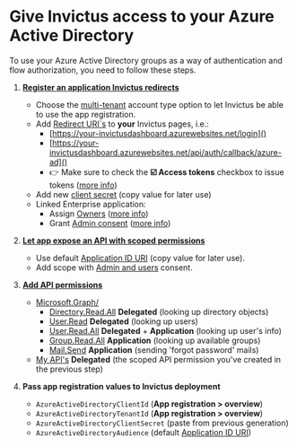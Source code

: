 # Give Invictus access to your Azure Active Directory
To use your Azure Active Directory groups as a way of authentication and flow authorization, you need to follow these steps.

1. [**Register an application Invictus redirects**](https://learn.microsoft.com/en-us/entra/identity-platform/quickstart-register-app?tabs=certificate%2Cexpose-a-web-api)
   * Choose the <u>multi-tenant</u> account type option to let Invictus be able to use the app registration.
   * Add <u>Redirect URI`s</u> to **your** Invictus pages, i.e.:
     * [https://your-invictusdashboard.azurewebsites.net/login]()
     * [https://your-invictusdashboard.azurewebsites.net/api/auth/callback/azure-ad]()
     * 👉 Make sure to check the **☑️ Access tokens** checkbox to issue tokens ([more info](https://learn.microsoft.com/en-us/entra/identity-platform/v2-oauth2-implicit-grant-flow?WT.mc_id=Portal-Microsoft_AAD_RegisteredApps))
   * Add new <u>client secret</u> (copy value for later use)
   * Linked Enterprise application:
     * Assign <u>Owners</u> ([more info](https://learn.microsoft.com/en-us/entra/identity/enterprise-apps/assign-app-owners?pivots=portal))
     * Grant <u>Admin consent</u> ([more info](https://learn.microsoft.com/en-us/entra/identity/enterprise-apps/grant-admin-consent?pivots=portal))

2. [**Let app expose an API with scoped permissions**](https://learn.microsoft.com/en-us/entra/identity-platform/quickstart-configure-app-expose-web-apis#add-a-scope)
   * Use default <u>Application ID URI</u> (copy value for later use).
   * Add scope with <u>Admin and users</u> consent.

3. [**Add API permissions**](https://learn.microsoft.com/en-us/entra/identity-platform/quickstart-configure-app-access-web-apis)
   * <u>Microsoft.Graph/</u>
     * <u>Directory.Read.All</u> **Delegated** (looking up directory objects)
     * <u>User.Read</u> **Delegated** (looking up users)
     * <u>User.Read.All</u> **Delegated** + **Application** (looking up user's info)
     * <u>Group.Read.All</u> **Application** (looking up available groups)
     * <u>Mail.Send</u> **Application** (sending 'forgot password' mails)
   * <u>My API's</u> **Delegated** (the scoped API permission you've created in the previous step)

4. **Pass app registration values to Invictus deployment**
   * `AzureActiveDirectoryClientId` (**App registration > overview**)
   * `AzureActiveDirectoryTenantId` (**App registration > overview**)
   * `AzureActiveDirectoryClientSecret` (paste from previous generation)
   * `AzureActiveDirectoryAudience` (default <u>Application ID URI</u>)
